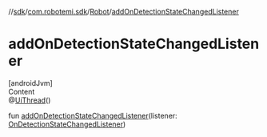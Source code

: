 //[sdk](../../../index.md)/[com.robotemi.sdk](../index.md)/[Robot](index.md)/[addOnDetectionStateChangedListener](add-on-detection-state-changed-listener.md)



# addOnDetectionStateChangedListener  
[androidJvm]  
Content  
@[UiThread](https://developer.android.com/reference/kotlin/androidx/annotation/UiThread.html)()  
  
fun [addOnDetectionStateChangedListener](add-on-detection-state-changed-listener.md)(listener: [OnDetectionStateChangedListener](../../com.robotemi.sdk.listeners/-on-detection-state-changed-listener/index.md))  



